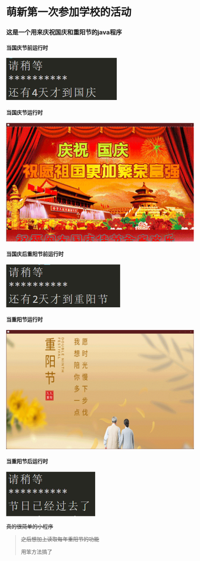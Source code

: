 # 萌新第一次参加学校的活动

### 这是一个用来庆祝国庆和重阳节的java程序

#### 当国庆节前运行时
![这是国庆前运行截图](assets/1.png "这是国庆前运行截图")
#### 当国庆节运行时
![这是国庆运行截图](assets/2.png "这是国庆运行截图")
#### 当国庆后重阳节前运行时
![这是国庆后重阳节前运行时截图](assets/3.png "这是国庆后重阳节前运行时截图")
#### 当重阳节运行时
![这是重阳运行截图](assets/4.png "这是重阳运行截图")
#### 当重阳节后运行时
![这是重阳节后运行截图](assets/5.png "这是重阳节后运行截图")


~~真的很简单的小程序~~


>~~之后想加上读取每年重阳节的功能~~
> 
> 用笨方法搞了